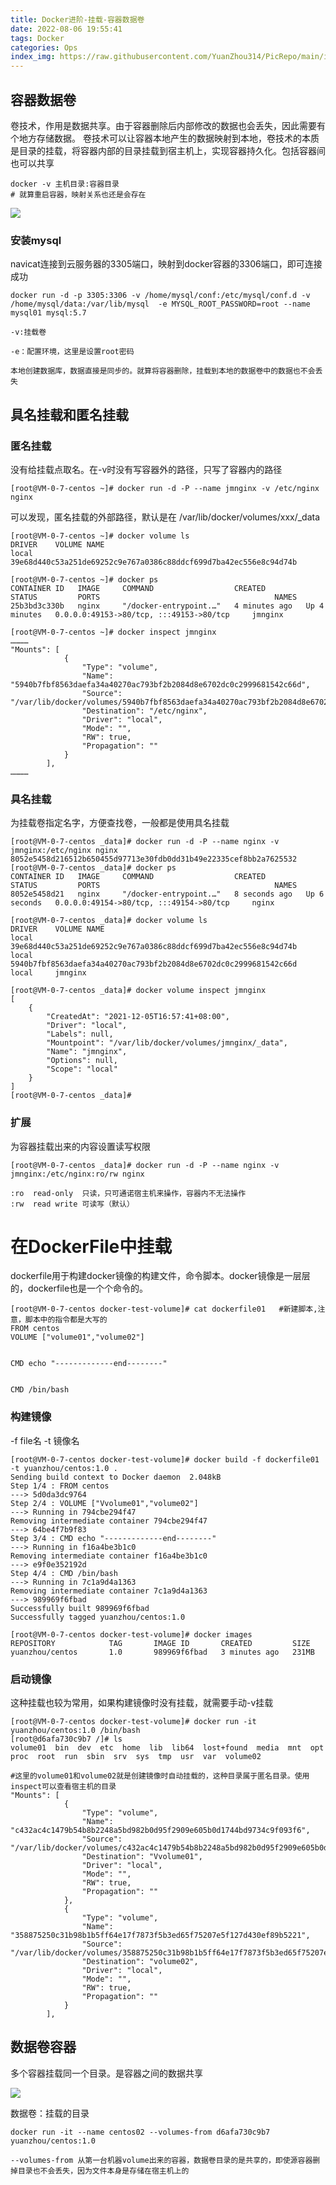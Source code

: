 ```yaml
---
title: Docker进阶-挂载-容器数据卷
date: 2022-08-06 19:55:41
tags: Docker
categories: Ops
index_img: https://raw.githubusercontent.com/YuanZhou314/PicRepo/main/imgs/old/docker2.png
---
```


<!-- more -->

## 容器数据卷

卷技术，作用是数据共享。由于容器删除后内部修改的数据也会丢失，因此需要有个地方存储数据。 卷技术可以让容器本地产生的数据映射到本地，卷技术的本质是目录的挂载，将容器内部的目录挂载到宿主机上，实现容器持久化。包括容器间也可以共享

```
docker -v 主机目录:容器目录
# 就算重启容器，映射关系也还是会存在
```

 

![](https://raw.githubusercontent.com/YuanZhou314/PicRepo/main/imgs/20220806195614.png)

 

 

### 安装mysql

 

navicat连接到云服务器的3305端口，映射到docker容器的3306端口，即可连接成功

```
docker run -d -p 3305:3306 -v /home/mysql/conf:/etc/mysql/conf.d -v /home/mysql/data:/var/lib/mysql  -e MYSQL_ROOT_PASSWORD=root --name mysql01 mysql:5.7

-v:挂载卷

-e：配置环境，这里是设置root密码

本地创建数据库，数据直接是同步的。就算将容器删除，挂载到本地的数据卷中的数据也不会丢失
```



## 具名挂载和匿名挂载

 

### 匿名挂载

没有给挂载点取名。在-v时没有写容器外的路径，只写了容器内的路径

```
[root@VM-0-7-centos ~]# docker run -d -P --name jmnginx -v /etc/nginx nginx
```

可以发现，匿名挂载的外部路径，默认是在 /var/lib/docker/volumes/xxx/_data



```
[root@VM-0-7-centos ~]# docker volume ls
DRIVER    VOLUME NAME
local     39e68d440c53a251de69252c9e767a0386c88ddcf699d7ba42ec556e8c94d74b
 
[root@VM-0-7-centos ~]# docker ps
CONTAINER ID   IMAGE     COMMAND                  CREATED         STATUS         PORTS                                       NAMES
25b3bd3c330b   nginx     "/docker-entrypoint.…"   4 minutes ago   Up 4 minutes   0.0.0.0:49153->80/tcp, :::49153->80/tcp     jmnginx
 
[root@VM-0-7-centos ~]# docker inspect jmnginx
…………
"Mounts": [
            {
                "Type": "volume",
                "Name": "5940b7fbf8563daefa34a40270ac793bf2b2084d8e6702dc0c2999681542c66d",
                "Source": "/var/lib/docker/volumes/5940b7fbf8563daefa34a40270ac793bf2b2084d8e6702dc0c2999681542c66d/_data",
                "Destination": "/etc/nginx",
                "Driver": "local",
                "Mode": "",
                "RW": true,
                "Propagation": ""
            }
        ],
…………
```

 

 

### 具名挂载

为挂载卷指定名字，方便查找卷，一般都是使用具名挂载

```
[root@VM-0-7-centos _data]# docker run -d -P --name nginx -v jmnginx:/etc/nginx nginx
8052e5458d216512b650455d97713e30fdb0dd31b49e22335cef8bb2a7625532
[root@VM-0-7-centos _data]# docker ps
CONTAINER ID   IMAGE     COMMAND                  CREATED         STATUS         PORTS                                       NAMES
8052e5458d21   nginx     "/docker-entrypoint.…"   8 seconds ago   Up 6 seconds   0.0.0.0:49154->80/tcp, :::49154->80/tcp     nginx
 
[root@VM-0-7-centos _data]# docker volume ls
DRIVER    VOLUME NAME
local     39e68d440c53a251de69252c9e767a0386c88ddcf699d7ba42ec556e8c94d74b
local     5940b7fbf8563daefa34a40270ac793bf2b2084d8e6702dc0c2999681542c66d
local     jmnginx
 
[root@VM-0-7-centos _data]# docker volume inspect jmnginx
[
    {
        "CreatedAt": "2021-12-05T16:57:41+08:00",
        "Driver": "local",
        "Labels": null,
        "Mountpoint": "/var/lib/docker/volumes/jmnginx/_data",
        "Name": "jmnginx",
        "Options": null,
        "Scope": "local"
    }
]
[root@VM-0-7-centos _data]#
```



### 扩展

为容器挂载出来的内容设置读写权限

```
[root@VM-0-7-centos _data]# docker run -d -P --name nginx -v jmnginx:/etc/nginx:ro/rw nginx
 
:ro  read-only  只读，只可通诺宿主机来操作，容器内不无法操作
:rw  read write 可读写（默认）
```

 

 

# **在DockerFile中挂载**

dockerfile用于构建docker镜像的构建文件，命令脚本。docker镜像是一层层的，dockerfile也是一个个命令的。

```
[root@VM-0-7-centos docker-test-volume]# cat dockerfile01   #新建脚本,注意，脚本中的指令都是大写的
FROM centos
VOLUME ["volume01","volume02"]
 
 
CMD echo "-------------end--------"
 
 
CMD /bin/bash
```

 

### 构建镜像

-f file名  -t 镜像名

```
[root@VM-0-7-centos docker-test-volume]# docker build -f dockerfile01 -t yuanzhou/centos:1.0 .
Sending build context to Docker daemon  2.048kB
Step 1/4 : FROM centos
---> 5d0da3dc9764
Step 2/4 : VOLUME ["Vvolume01","volume02"]
---> Running in 794cbe294f47
Removing intermediate container 794cbe294f47
---> 64be4f7b9f83
Step 3/4 : CMD echo "-------------end--------"
---> Running in f16a4be3b1c0
Removing intermediate container f16a4be3b1c0
---> e9f0e352192d
Step 4/4 : CMD /bin/bash
---> Running in 7c1a9d4a1363
Removing intermediate container 7c1a9d4a1363
---> 989969f6fbad
Successfully built 989969f6fbad
Successfully tagged yuanzhou/centos:1.0
 
[root@VM-0-7-centos docker-test-volume]# docker images
REPOSITORY            TAG       IMAGE ID       CREATED         SIZE
yuanzhou/centos       1.0       989969f6fbad   3 minutes ago   231MB
```

### 启动镜像

这种挂载也较为常用，如果构建镜像时没有挂载，就需要手动-v挂载

```
[root@VM-0-7-centos docker-test-volume]# docker run -it yuanzhou/centos:1.0 /bin/bash
[root@d6afa730c9b7 /]# ls
volume01  bin  dev  etc  home  lib  lib64  lost+found  media  mnt  opt  proc  root  run  sbin  srv  sys  tmp  usr  var  volume02
 
#这里的volume01和volume02就是创建镜像时自动挂载的，这种目录属于匿名目录。使用inspect可以查看宿主机的目录
"Mounts": [
            {
                "Type": "volume",
                "Name": "c432ac4c1479b54b8b2248a5bd982b0d95f2909e605b0d1744bd9734c9f093f6",
                "Source": "/var/lib/docker/volumes/c432ac4c1479b54b8b2248a5bd982b0d95f2909e605b0d1744bd9734c9f093f6/_data",
                "Destination": "Vvolume01",
                "Driver": "local",
                "Mode": "",
                "RW": true,
                "Propagation": ""
            },
            {
                "Type": "volume",
                "Name": "358875250c31b98b1b5ff64e17f7873f5b3ed65f75207e5f127d430ef89b5221",
                "Source": "/var/lib/docker/volumes/358875250c31b98b1b5ff64e17f7873f5b3ed65f75207e5f127d430ef89b5221/_data",
                "Destination": "volume02",
                "Driver": "local",
                "Mode": "",
                "RW": true,
                "Propagation": ""
            }
        ],
```

 

## 数据卷容器

 多个容器挂载同一个目录。是容器之间的数据共享

 

![](https://raw.githubusercontent.com/YuanZhou314/PicRepo/main/imgs/20220806195757.png)

 

 

 

数据卷：挂载的目录

 

```
docker run -it --name centos02 --volumes-from d6afa730c9b7 yuanzhou/centos:1.0
 
--volumes-from 从第一台机器volume出来的容器，数据卷目录的是共享的，即使源容器删掉目录也不会丢失，因为文件本身是存储在宿主机上的
```

 
